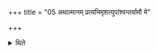 +++
title = "05 अथात्मानम् प्रत्यभिमृशत्युपांश्वन्तर्यामौ मे"

+++

<details><summary>थिते</summary>

अथात्मानं प्रत्यभिमृशत्युपांश्वन्तर्यामौ मे प्राणापानौ पातामिति ५
</details>
